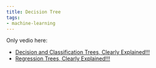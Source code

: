 ```yaml
---
title: Decision Tree
tags:
- machine-learning
---
```


Only vedio here:

* [Decision and Classification Trees, Clearly Explained!!!](https://www.youtube.com/watch?v=_L39rN6gz7Y&t=229s "Decision and Classification Trees, Clearly Explained!!!")
* [Regression Trees, Clearly Explained!!!](https://www.youtube.com/watch?v=g9c66TUylZ4&t=789s "Regression Trees, Clearly Explained!!!")

